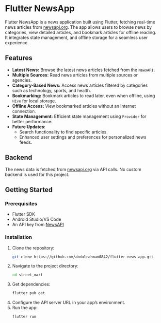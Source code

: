 # Flutter NewsApp

Flutter NewsApp is a news application built using Flutter, fetching real-time news articles from [newsapi.org](https://newsapi.org/). The app allows users to browse news by categories, view detailed articles, and bookmark articles for offline reading. It integrates state management, and offline storage for a seamless user experience.

## Features

- **Latest News:** Browse the latest news articles fetched from the `NewsAPI`.
- **Multiple Sources:** Read news articles from multiple sources or agencies.
- **Category-Based News:** Access news articles filtered by categories such as technology, sports, and health.
- **Bookmarking:** Bookmark articles to read later, even when offline, using `Hive` for local storage.
- **Offline Access:** View bookmarked articles without an internet connection.
- **State Management:** Efficient state management using `Provider` for better performance.
- **Future Updates:**
  - Search functionality to find specific articles.
  - Enhanced user settings and preferences for personalized news feeds.

## Backend

The news data is fetched from [newsapi.org](https://newsapi.org/) via API calls. No custom backend is used for this project.

## Getting Started

### Prerequisites

- Flutter SDK
- Android Studio/VS Code
- An API key from [NewsAPI](https://newsapi.org/)

### Installation

1. Clone the repository:
   ```bash
   git clone https://github.com/abdulrahman0842/flutter-news-app.git
2. Navigate to the project directory:
   ```bash
   cd street_mart
3. Get dependencies:
   ```bash
   flutter pub get
5. Configure the API server URL in your app’s environment.
6. Run the app:
   ```bash
   flutter run

